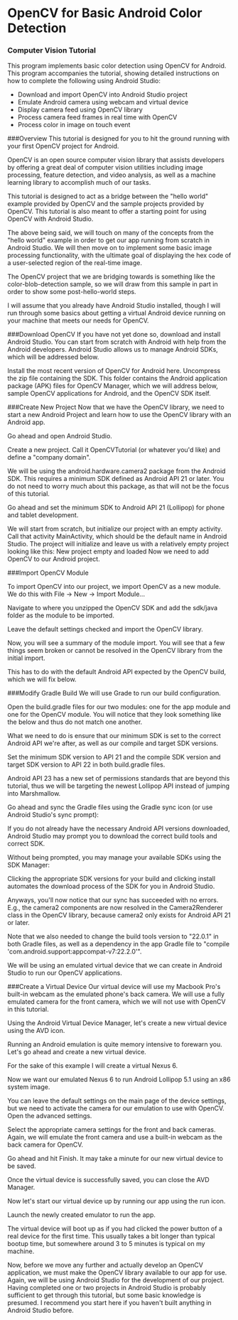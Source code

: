 # OpenCV for Basic Android Color Detection
### Computer Vision Tutorial

This program implements basic color detection using OpenCV for Android.
This program accompanies the tutorial, showing detailed instructions on how to complete the following using Android Studio:

* Download and import OpenCV into Android Studio project
* Emulate Android camera using webcam and virtual device
* Display camera feed using OpenCV library
* Process camera feed frames in real time with OpenCV
* Process color in image on touch event

###Overview
This tutorial is designed for you to hit the ground running with your first OpenCV project for Android.

OpenCV is an open source computer vision library that assists developers by offering a great deal of computer vision utilities including image processing, feature detection, and video analysis, as well as a machine learning library to accomplish much of our tasks.

This tutorial is designed to act as a bridge between the "hello world" example provided by OpenCV and the sample projects provided by OpenCV. This tutorial is also meant to offer a starting point for using OpenCV with Android Studio.

The above being said, we will touch on many of the concepts from the "hello world" example in order to get our app running from scratch in Android Studio. We will then move on to implement some basic image processing functionality, with the ultimate goal of displaying the hex code of a user-selected region of the real-time image.

The OpenCV project that we are bridging towards is something like the color-blob-detection sample, so we will draw from this sample in part in order to show some post-hello-world steps.

I will assume that you already have Android Studio installed, though I will run through some basics about getting a virtual Android device running on your machine that meets our needs for OpenCV.

###Download OpenCV
If you have not yet done so, download and install Android Studio. You can start from scratch with Android with help from the Android developers. Android Studio allows us to manage Android SDKs, which will be addressed below.

Install the most recent version of OpenCV for Android here. Uncompress the zip file containing the SDK. This folder contains the Android application package (APK) files for OpenCV Manager, which we will address below, sample OpenCV applications for Android, and the OpenCV SDK itself.

###Create New Project
Now that we have the OpenCV library, we need to start a new Android Project and learn how to use the OpenCV library with an Android app.

Go ahead and open Android Studio.

Create a new project. Call it OpenCVTutorial (or whatever you'd like) and define a "company domain".


We will be using the android.hardware.camera2 package from the Android SDK. This requires a minimum SDK defined as Android API 21 or later. You do not need to worry much about this package, as that will not be the focus of this tutorial.

Go ahead and set the minimum SDK to Android API 21 (Lollipop) for phone and tablet development.

We will start from scratch, but initialize our project with an empty activity. Call that activity MainActivity, which should be the default name in Android Studio.  The project will initialize and leave us with a relatively empty project looking like this: New project empty and loaded Now we need to add OpenCV to our Android project.

###Import OpenCV Module

To import OpenCV into our project, we import OpenCV as a new module. We do this with File → New → Import Module...

Navigate to where you unzipped the OpenCV SDK and add the sdk/java folder as the module to be imported.

Leave the default settings checked and import the OpenCV library.

Now, you will see a summary of the module import. You will see that a few things seem broken or cannot be resolved in the OpenCV library from the initial import.

This has to do with the default Android API expected by the OpenCV build, which we will fix below.

###Modify Gradle Build
We will use Grade to run our build configuration.

Open the build.gradle files for our two modules: one for the app module and one for the OpenCV module. You will notice that they look something like the below and thus do not match one another.

What we need to do is ensure that our minimum SDK is set to the correct Android API we're after, as well as our compile and target SDK versions.

Set the minimum SDK version to API 21 and the compile SDK version and target SDK version to API 22 in both build.gradle files.

Android API 23 has a new set of permissions standards that are beyond this tutorial, thus we will be targeting the newest Lollipop API instead of jumping into Marshmallow.

Go ahead and sync the Gradle files using the Gradle sync icon (or use Android Studio's sync prompt):


If you do not already have the necessary Android API versions downloaded, Android Studio may prompt you to download the correct build tools and correct SDK.

Without being prompted, you may manage your available SDKs using the SDK Manager:

Clicking the appropriate SDK versions for your build and clicking install automates the download process of the SDK for you in Android Studio.

Anyways, you'll now notice that our sync has succeeded with no errors. E.g., the camera2 components are now resolved in the Camera2Renderer class in the OpenCV library, because camera2 only exists for Android API 21 or later.

Note that we also needed to change the build tools version to "22.0.1" in both Gradle files, as well as a dependency in the app Gradle file to "compile 'com.android.support:appcompat-v7:22.2.0'".

We will be using an emulated virtual device that we can create in Android Studio to run our OpenCV applications.

###Create a Virtual Device
Our virtual device will use my Macbook Pro's built-in webcam as the emulated phone's back camera. We will use a fully emulated camera for the front camera, which we will not use with OpenCV in this tutorial.

Using the Android Virtual Device Manager, let's create a new virtual device using the AVD icon.

Running an Android emulation is quite memory intensive to forewarn you. Let's go ahead and create a new virtual device.

For the sake of this example I will create a virtual Nexus 6.

Now we want our emulated Nexus 6 to run Android Lollipop 5.1 using an x86 system image.

You can leave the default settings on the main page of the device settings, but we need to activate the camera for our emulation to use with OpenCV. Open the advanced settings.

Select the appropriate camera settings for the front and back cameras. Again, we will emulate the front camera and use a built-in webcam as the back camera for OpenCV.

Go ahead and hit Finish. It may take a minute for our new virtual device to be saved.

Once the virtual device is successfully saved, you can close the AVD Manager.

Now let's start our virtual device up by running our app using the run icon.

Launch the newly created emulator to run the app.

The virtual device will boot up as if you had clicked the power button of a real device for the first time. This usually takes a bit longer than typical bootup time, but somewhere around 3 to 5 minutes is typical on my machine.

Now, before we move any further and actually develop an OpenCV application, we must make the OpenCV library available to our app for use.
Again, we will be using Android Studio for the development of our project. Having completed one or two projects in Android Studio is probably sufficient to get through this tutorial, but some basic knowledge is presumed. I recommend you start here if you haven't built anything in Android Studio before.



